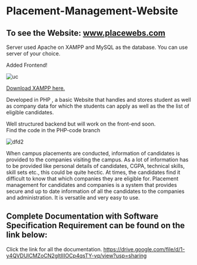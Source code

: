 # Placement-Management-Website

## To see the Website: www.placewebs.com

Server used Apache on XAMPP and MySQL as the database. You can use server of your choice.

Added Frontend!

![uc](https://user-images.githubusercontent.com/43877199/119169717-f93bf080-ba7f-11eb-8d55-26dc51d2178a.PNG)

[Download XAMPP here.](https://www.apachefriends.org/download.html)

Developed in PHP , a basic Website that handles and stores student as well as company data for which the students can apply as well as the the list of eligible candidates.

Well structured backend but will work on the front-end soon.
<br>
Find the code in the PHP-code branch
<br>

![dfd2](https://user-images.githubusercontent.com/43877199/119169675-ef19f200-ba7f-11eb-8b98-3bced613dda7.PNG)


When campus placements are conducted, information of candidates is provided to the companies
visiting the campus. As a lot of information has to be provided like personal details of candidates,
CGPA, technical skills, skill sets etc., this could be quite hectic. At times, the candidates find it
difficult to know that which companies they are eligible for.
Placement management for candidates and companies is a system that provides secure and up to
date information of all the candidates to the companies and administration. It is versatile and very
easy to use.

## Complete Documentation with Software Specification Requirement can be found on the link below:
Click the link for all the documentation.
https://drive.google.com/file/d/1-y4QVDUlCMZoCN2gltIIIOCp4qsTY-vq/view?usp=sharing
